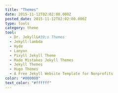 ```yaml
---
title: "Themes"
date: 2015-11-12T02:02:00.000Z
posted_date: 2015-11-12T02:02:00.000Z
type: tools
category: theme
tool:
  - Dr. Jekyll&#39;s Themes
  - Jekyll-lambda
  - Hyde
  - Lanyon
  - Pixyll Jekyll Theme
  - Made Mistakes Jekyll Themes
  - Jekyll Themes
  - Hugo Themes
  - A Free Jekyll Website Template for Nonprofits
color: "#000000"
text_color: "#ffffff"
---
```






